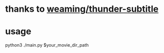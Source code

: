 # thanks to [weaming/thunder-subtitle](https://github.com/weaming/thunder-subtitle)

# usage
python3 ./main.py $your_movie_dir_path